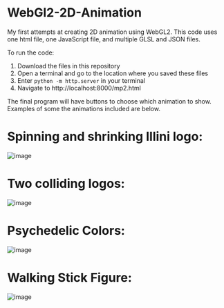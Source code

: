 # WebGl2-2D-Animation

My first attempts at creating 2D animation using WebGL2. This code uses one html file, one JavaScript file, and multiple GLSL and JSON files.

To run the code:
1) Download the files in this repository
2) Open a terminal and go to the location where you saved these files
3) Enter ```python -m http.server``` in your terminal
4) Navigate to http://localhost:8000/mp2.html

The final program will have buttons to choose which animation to show. Examples of some the animations included are below. 

# Spinning and shrinking Illini logo:

![image](https://user-images.githubusercontent.com/111945641/227106663-48ec2df8-ecb5-43df-8360-7a42beeeca5d.png)


# Two colliding logos:

![image](https://user-images.githubusercontent.com/111945641/227106843-2dcc2eb1-5868-42c9-a8f1-4ba40e1f9f48.png)


# Psychedelic Colors:

![image](https://user-images.githubusercontent.com/111945641/227106975-10fdea88-8db2-4dfd-b65f-393bf17aef97.png)


# Walking Stick Figure:

![image](https://user-images.githubusercontent.com/111945641/227107120-ff76dddf-a5d3-432b-82be-99eedeef66cb.png)


